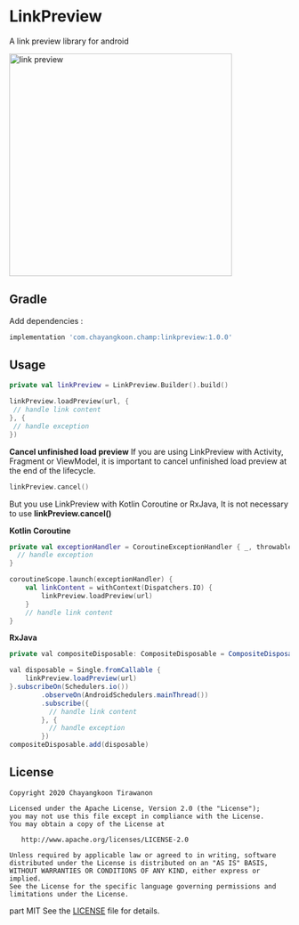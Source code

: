 # LinkPreview
A link preview library for android

<img src="https://i.imgur.com/me95sRI.gif" alt="link preview" width="400" />

## Gradle
Add dependencies : 
```groovy
implementation 'com.chayangkoon.champ:linkpreview:1.0.0'
```
## Usage
```kotlin
private val linkPreview = LinkPreview.Builder().build()

linkPreview.loadPreview(url, {
 // handle link content
}, {
 // handle exception
})
```

**Cancel unfinished load preview**
If you are using LinkPreview with Activity, Fragment or ViewModel, it is important to cancel unfinished load preview at the end of the lifecycle.

```kotlin
linkPreview.cancel()

```
But you use LinkPreview with Kotlin Coroutine or RxJava, It is not necessary to use **linkPreview.cancel()** 

**Kotlin Coroutine**
```kotlin
private val exceptionHandler = CoroutineExceptionHandler { _, throwable ->
  // handle exception
}

coroutineScope.launch(exceptionHandler) {
    val linkContent = withContext(Dispatchers.IO) {
        linkPreview.loadPreview(url)
    }
    // handle link content
}
```

**RxJava**
```java
private val compositeDisposable: CompositeDisposable = CompositeDisposable()

val disposable = Single.fromCallable {
    linkPreview.loadPreview(url)
}.subscribeOn(Schedulers.io())
        .observeOn(AndroidSchedulers.mainThread())
        .subscribe({
          // handle link content
        }, {
          // handle exception
        })
compositeDisposable.add(disposable)
```
## License
```
Copyright 2020 Chayangkoon Tirawanon

Licensed under the Apache License, Version 2.0 (the "License");
you may not use this file except in compliance with the License.
You may obtain a copy of the License at

   http://www.apache.org/licenses/LICENSE-2.0

Unless required by applicable law or agreed to in writing, software
distributed under the License is distributed on an "AS IS" BASIS,
WITHOUT WARRANTIES OR CONDITIONS OF ANY KIND, either express or implied.
See the License for the specific language governing permissions and
limitations under the License.
```
part MIT See the [LICENSE](https://github.com/champChayangkoon/LinkPreview/blob/master/LICENSE) file for details.
